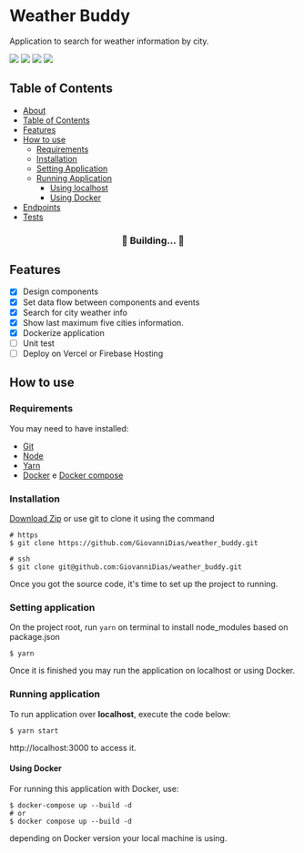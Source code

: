 <h1 id="about">Weather Buddy</h1>

Application to search for weather information by city.

<img src="https://img.shields.io/github/issues/GiovanniDias/weather_buddy_api"/>
<img src="https://img.shields.io/github/stars/GiovanniDias/weather_buddy_api"/>
<img src="https://img.shields.io/github/license/GiovanniDias/weather_buddy_api"/>
<img src="https://img.shields.io/badge/react-16.+-blue"/>

<h2 id="table-of-contents">Table of Contents</h2>

* [About](#about)
* [Table of Contents](#table-of-contents)
* [Features](#features)
* [How to use](#how-to-use)
    * [Requirements](#requirements)
    * [Installation](#installation)
    * [Setting Application](#setting-app)
    * [Running Application](#running-app)
        * [Using localhost](#localhost-approach)
        * [Using Docker](#docker-approach)
* [Endpoints](#endpoints)
* [Tests](#tests)

<h3 align="center">🚧 Building... 🚧</h3>

<h2 id="features">Features</h2>

- [x] Design components
- [x] Set data flow between components and events
- [x] Search for city weather info
- [x] Show last maximum five cities information.
- [x] Dockerize application
- [ ] Unit test
- [ ] Deploy on Vercel or Firebase Hosting

<h2 id="how-to-use">How to use</h2>

<h3 id="requirements">Requirements</h3>
You may need to have installed:

- [Git](https://git-scm.com/downloads)
- [Node](https://nodejs.org/en/download)
- [Yarn](https://yarnpkg.com/getting-started/install)
- [Docker](https://www.docker.com/products/docker-desktop) e [Docker compose](https://docs.docker.com/compose/install/)

<h3 id="installation">Installation</h3>

[Download Zip](https://github.com/GiovanniDias/weather_buddy/archive/refs/heads/master.zip) or use git to clone it using the command

    # https
    $ git clone https://github.com/GiovanniDias/weather_buddy.git

    # ssh
    $ git clone git@github.com:GiovanniDias/weather_buddy.git

Once you got the source code, it's time to set up the project to running.

<h3 id="setting-app">Setting application</h3>

On the project root, run ```yarn``` on terminal to install node_modules based on package.json

    $ yarn

Once it is finished you may run the application on localhost or using Docker.

<h3 id="running-app">Running application</h3>

To run application over **localhost**, execute the code below:

    $ yarn start

http://localhost:3000 to access it.

**<h4 id="docker-approach">Using Docker</h4>**

For running this application with Docker, use:

    $ docker-compose up --build -d
    # or
    $ docker compose up --build -d

depending on Docker version your local machine is using.
